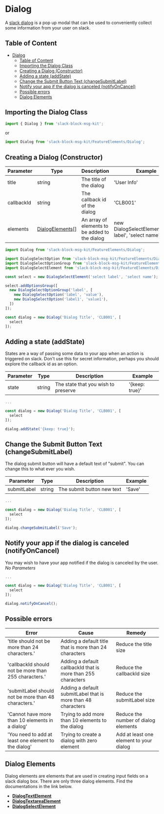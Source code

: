 # Dialog

A [slack dialog](https://api.slack.com/dialogs) is a pop up modal that can be used to conveniently collect some information from your user on slack.

## Table of Content

- [Dialog](#dialog)
  - [Table of Content](#table-of-content)
  - [Importing the Dialog Class](#importing-the-dialog-class)
  - [Creating a Dialog (Constructor)](#creating-a-dialog-constructor)
  - [Adding a state (addState)](#adding-a-state-addstate)
  - [Change the Submit Button Text (changeSubmitLabel)](#change-the-submit-button-text-changesubmitlabel)
  - [Notify your app if the dialog is canceled (notifyOnCancel)](#notify-your-app-if-the-dialog-is-canceled-notifyoncancel)
  - [Possible errors](#possible-errors)
  - [Dialog Elements](#dialog-elements)

## Importing the Dialog Class

```javascript
import { Dialog } from 'slack-block-msg-kit';
```

or

```javascript
import Dialog from 'slack-block-msg-kit/FeatureElements/Dialog';
```

## Creating a Dialog (Constructor)

| Parameter | Type | Description | Example |
| --------- | ---- | ----------- | ------- |
| title | string | The title of the dialog | 'User Info' |
| callbackId | string | The callback id of the dialog | 'CLB001' |
| elements | [DialogElements](#dialog-elements)[] | An array of elements to be added to the dialog | new DialogSelectElement('select label', 'select name') |

```javascript
import Dialog from 'slack-block-msg-kit/FeatureElements/Dialog';

import DialogSelectOption from 'slack-block-msg-kit/FeatureElements/DialogSelectOption';
import DialogSelectOptionGroup from 'slack-block-msg-kit/FeatureElements/DialogSelectOptionGroup';
import DialogSelectElement from 'slack-block-msg-kit/FeatureElements/DialogSelectElement';

const select = new DialogSelectElement('select label', 'select name');

select.addOptionsGroup([
  new DialogSelectOptionGroup('label', [
    new DialogSelectOption('label', 'value'),
    new DialogSelectOption('label1', 'value1'),
  ])
]);

const dialog = new Dialog('Dialog Title', 'CLB001', [
  select
]);
```

## Adding a state (addState)

States are a way of passing some data to your app when an action is triggered on slack. Don't use this for secret information, perhaps you should explore the callback id as an option.

| Parameter | Type | Description | Example |
| --------- | ---- | ----------- | ------- |
| state | string | The state that you wish to preserve | '{keep: true}' |

```javascript
...

const dialog = new Dialog('Dialog Title', 'CLB001', [
  select
]);

dialog.addState('{keep: true}');
```

## Change the Submit Button Text (changeSubmitLabel)

The dialog submit button will have a default text of "submit". You can change this to what ever you wish.

| Parameter | Type | Description | Example |
| --------- | ---- | ----------- | ------- |
| submitLabel | string | The submit button new text | 'Save' |

```javascript
...

const dialog = new Dialog('Dialog Title', 'CLB001', [
  select
]);

dialog.changeSubmitLabel('Save');
```

## Notify your app if the dialog is canceled (notifyOnCancel)

You may wish to have your app notified if the dialog is canceled by the user. _No Parameters_

```javascript
...

const dialog = new Dialog('Dialog Title', 'CLB001', [
  select
]);

dialog.notifyOnCancel();
```

## Possible errors

| Error | Cause | Remedy |
| ----- | ----- | ------ |
| 'title should not be more than 24 characters.' | Adding a default title that is more than 24 characters | Reduce the title size |
| 'callbackId should not be more than 255 characters.' | Adding a default callbackId that is more than 255 characters | Reduce the callbackId size |
| 'submitLabel should not be more than 48 characters.' | Adding a default submitLabel that is more than 48 characters | Reduce the submitLabel size |
| 'Cannot have more than 10 elements in a dialog' | Trying to add more than 10 elements to the dialog | Reduce the number of dialog elements |
| 'You need to add at least one element to the dialog' | Trying to create a dialog with zero element | Add at least one element to your dialog |

## Dialog Elements

Dialog elements are elements that are used in creating input fields on a slack dialog box. There are only three dialog elements. Find the documentations in the link below.

- **[DialogTextElement](https://github.com/IyiKuyoro/slack-block-msg-kit/blob/master/docs/FeatureElements/DialogTextElement.md)**
- **[DialogTextareaElement](https://github.com/IyiKuyoro/slack-block-msg-kit/blob/master/docs/FeatureElements/DialogTextareaElement.md)**
- **[DialogSelectElement](https://github.com/IyiKuyoro/slack-block-msg-kit/blob/master/docs/FeatureElements/DialogSelectElement.md)**
